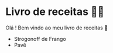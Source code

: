 # Livro de receitas :man_cook:

Olá ! Bem vindo ao meu livro de receitas :wave:



- Strogonoff de Frango
- Pavê
